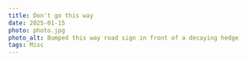 ```yaml
---
title: Don't go this way
date: 2025-01-15
photo: photo.jpg
photo_alt: Bumped this way road sign in front of a decaying hedge
tags: Misc
---
```

